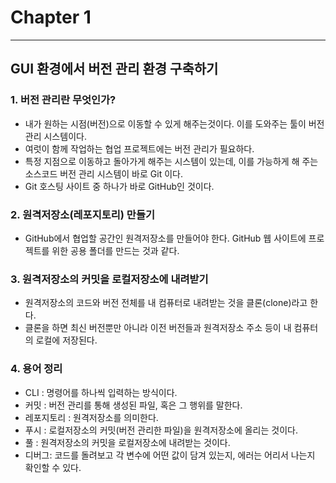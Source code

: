 # Chapter 1

---

## GUI 환경에서 버전 관리 환경 구축하기

### 1. 버전 관리란 무엇인가?

- 내가 원하는 시점(버전)으로 이동할 수 있게 해주는것이다. 이를 도와주는 툴이 버전 관리 시스템이다.
- 여럿이 함께 작업하는 협업 프로젝트에는 버전 관리가 필요하다.
- 특정 지점으로 이동하고 돌아가게 해주는 시스템이 있는데, 이를 가능하게 해 주는 소스코드 버전 관리 시스템이 바로 Git 이다.
- Git 호스팅 사이트 중 하나가 바로 GitHub인 것이다.

### 2. 원격저장소(레포지토리) 만들기

- GitHub에서 협업할 공간인 원격저장소를 만들어야 한다. GitHub 웹 사이트에 프로젝트를 위한 공용 폴더를 만드는 것과 같다.

### 3. 원격저장소의 커밋을 로컬저장소에 내려받기

- 원격저장소의 코드와 버전 전체를 내 컴퓨터로 내려받는 것을 클론(clone)라고 한다.
- 클론을 하면 최신 버전뿐만 아니라 이전 버전들과 원격저장소 주소 등이 내 컴퓨터의 로컬에 저장된다.

### 4. 용어 정리

- CLI : 명령어를 하나씩 입력하는 방식이다.
- 커밋 : 버전 관리를 통해 생성된 파일, 혹은 그 행위를 말한다.
- 레포지토리 : 원격저장소를 의미한다.
- 푸시 : 로컬저장소의 커밋(버전 관리한 파일)을 원격저장소에 올리는 것이다.
- 풀 : 원격저장소의 커밋을 로컬저장소에 내려받는 것이다.
- 디버그: 코드를 돌려보고 각 변수에 어떤 값이 담겨 있는지, 에러는 어리서 나는지 확인할 수 있다.
